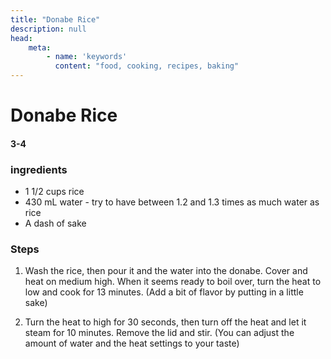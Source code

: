 ```yaml
---
title: "Donabe Rice"
description: null
head:
    meta:
        - name: 'keywords'
          content: "food, cooking, recipes, baking"
---
```


# Donabe Rice
#### 3-4
### ingredients
- 1 1/2 cups rice
- 430 mL water - try to have between 1.2  and 1.3 times as much water as rice
- A dash of sake

### Steps
1. Wash the rice, then pour it and the water into the donabe. Cover and heat on medium high. When it seems ready to boil over, turn the heat to low and cook for 13 minutes. (Add a bit of flavor by putting in a little sake)
                
 2. Turn the heat to high for 30 seconds, then turn off the heat and let it steam for 10 minutes. Remove the lid and stir. (You can adjust the amount of water and the heat settings to your taste)